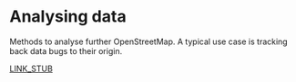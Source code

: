 Analysing data
==============

Methods to analyse further OpenStreetMap.
A typical use case is tracking back data bugs to their origin.

[LINK_STUB](museum.md)
